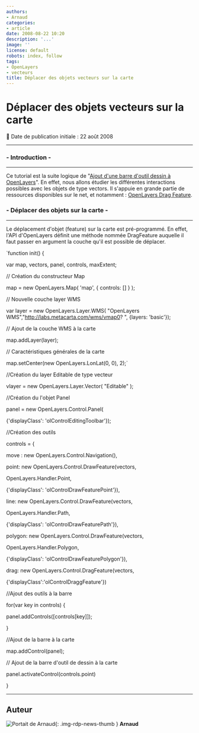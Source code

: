 ```yaml
---
authors:
- Arnaud
categories:
- article
date: 2008-08-22 10:20
description: '...'
image: ''
license: default
robots: index, follow
tags:
- OpenLayers
- vecteurs
title: Déplacer des objets vecteurs sur la carte
---
```


# Déplacer des objets vecteurs sur la carte


:calendar: Date de publication initiale : 22 août 2008


----

### - Introduction -





---


Ce tutorial est la suite logique de "[Ajout d'une barre d'outil dessin à OpenLayers](http://ks356007.kimsufi.com/arno/geotribu/?q=node/26)". En effet, nous allons étudier les différentes interactions possibles avec les objets de type vectors. Il s'appuie en grande partie de ressources disponibles sur le net, et notamment : [OpenLayers Drag Feature](http://www.openlayers.org/dev/examples/drag-feature.html).


### - Déplacer des objets sur la carte -




---


Le déplacement d'objet (feature) sur la carte est pré-programmé. En effet, l'API d'OpenLayers définit une méthode nommée DragFeature auquelle il faut passer en argument la couche qu'il est possible de déplacer.


`function init() {  

var map, vectors, panel, controls, maxExtent;  

// Création du constructeur Map  

map = new OpenLayers.Map( 'map', { controls: [] } );  

// Nouvelle couche layer WMS  

var layer = new OpenLayers.Layer.WMS( "OpenLayers WMS","http://labs.metacarta.com/wms/vmap0? ", {layers: 'basic'});  

// Ajout de la couche WMS à la carte  

map.addLayer(layer);  

// Caractéristiques générales de la carte  

map.setCenter(new OpenLayers.LonLat(0, 0), 2);`


//Création du layer Editable de type vecteur  

vlayer = new OpenLayers.Layer.Vector( "Editable" );  

//Création du l'objet Panel  

panel = new OpenLayers.Control.Panel(  

{'displayClass': 'olControlEditingToolbar'});  

//Création des outils  

controls = {  

move : new OpenLayers.Control.Navigation(),  

point: new OpenLayers.Control.DrawFeature(vectors,  

OpenLayers.Handler.Point,  

{'displayClass': 'olControlDrawFeaturePoint'}),  

line: new OpenLayers.Control.DrawFeature(vectors,  

OpenLayers.Handler.Path,  

{'displayClass': 'olControlDrawFeaturePath'}),  

polygon: new OpenLayers.Control.DrawFeature(vectors,  

OpenLayers.Handler.Polygon,  

{'displayClass': 'olControlDrawFeaturePolygon'}),  

drag: new OpenLayers.Control.DragFeature(vectors,  

{'displayClass':'olControlDraggFeature'})  

//Ajout des outils à la barre  

for(var key in controls) {  

panel.addControls([controls[key]]);  

}  

//Ajout de la barre à la carte  

map.addControl(panel);  

// Ajout de la barre d'outil de dessin à la carte  

panel.activateControl(controls.point)


}














----

## Auteur

![Portait de Arnaud](){: .img-rdp-news-thumb }
**Arnaud**

